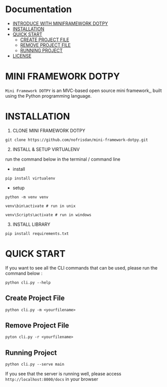 # Documentation

- [INTRODUCE WITH MINIFRAMEWORK DOTPY](#mini-framework-dotpy)
- [INSTALLATION](#installation)
- [QUICK START](#quick-start)
  - [CREATE PROJECT FILE](#create-project-file)
  - [REMOVE PROJECT FILE](#remove-project-file)
  - [RUNNING PROJECT]("#running-project")
- [LICENSE](https://github.com/Nofrisdan/mini-framework-dot-py/blob/main/LICENSE)

# MINI FRAMEWORK DOTPY

`Mini Framework DOTPY` is an MVC-based open source mini framework,, built using the Python programming language.

# INSTALLATION

1. CLONE MINI FRAMEWORK DOTPY

```
git clone https://github.com/nofrisdan/mini-framework-dotpy.git

```

2. INSTALL & SETUP VIRTUALENV

run the command below in the terminal / command line

- install

```
pip install virtualenv

```

- setup

```
python -m venv venv

```

```
venv\bin\activate # run in unix

venv\Scripts\activate # run in windows
```

3. INSTALL LIBRARY

```
pip install requirements.txt

```

# QUICK START

If you want to see all the CLI commands that can be used, please run the command below :

```
python cli.py --help

```

## Create Project File

```
python cli.py -m <yourfilename>

```

## Remove Project File

```
pyton cli.py -r <yourfilename>
```

## Running Project

```
python cli.py --serve main

```

If you see that the server is running well, please access `http://localhost:8000/docs` in your browser
